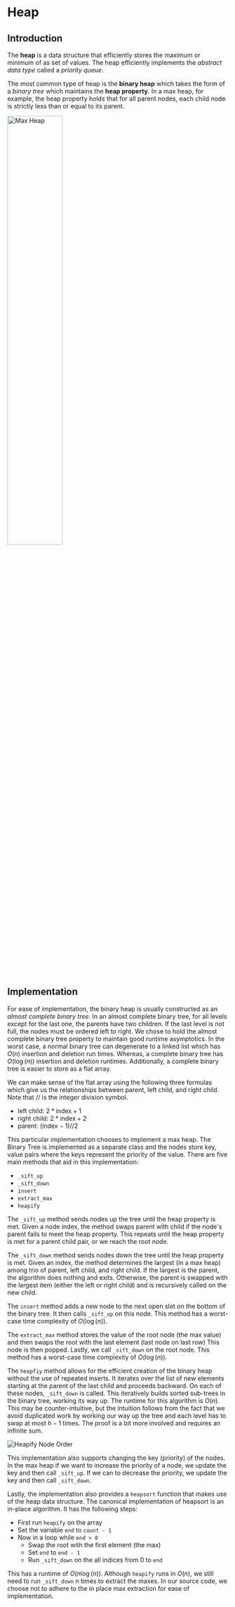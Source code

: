 # Heap

## Introduction

The **heap** is a data structure that efficiently stores the maximum or minimum
of as set of values. The heap efficiently implements the _abstract data type_
called a _priority queue_.

The most common type of heap is the **binary heap** which takes the form of a
_binary tree_ which maintains the **heap property**. In a max heap, for example,
the heap property holds that for all parent nodes, each child node is strictly
less than or equal to its parent.

<!-- markdownlint-capture -->
<!-- markdownlint-disable -->
<img src="https://upload.wikimedia.org/wikipedia/commons/c/c4/Max-Heap-new.svg" width="50%" alt="Max Heap">
<!-- markdownlint-restore -->

## Implementation

For ease of implementation, the binary heap is usually constructed as an _almost
complete binary tree_. In an almost complete binary tree, for all levels except
for the last one, the parents have two children. If the last level is not full,
the nodes must be ordered left to right. We chose to hold the almost complete
binary tree property to maintain good runtime asymptotics. In the worst case,
a normal binary tree can degenerate to a linked list which has $O(n)$ insertion
and deletion run times. Whereas, a complete binary tree has $O(\log(n))$
insertion and deletion runtimes. Additionally, a complete binary tree is easier
to store as a flat array.

We can make sense of the flat array using the following three formulas which
give us the relationships between parent, left child, and right child. Note that
// is the integer division symbol.

* left child: $2 * \textrm{index} + 1$
* right child: $2 * \textrm{index} + 2$
* parent: $(\textrm{index} - 1) // 2$

This particular implementation chooses to implement a max heap. The Binary Tree
is implemented as a separate class and the nodes store key, value pairs where
the keys represent the priority of the value. There are five main methods that
aid in this implementation:

* `_sift_up`
* `_sift_down`
* `insert`
* `extract_max`
* `heapify`

The `_sift_up` method sends nodes up the tree until the heap property is met.
Given a node index, the method swaps parent with child if the node's parent
fails to meet the heap property. This repeats until the heap property is met
for a parent child pair, or we reach the root node.

The `_sift_down` method sends nodes down the tree until the heap property is met.
Given an index, the method determines the largest (in a max heap) among trio of
parent, left child, and right child. If the largest is the parent, the algorithm
does nothing and exits. Otherwise, the parent is swapped with the largest item
(either the left or right child) and is recursively called on the new child.

The `insert` method adds a new node to the next open slot on the bottom of the
binary tree. It then calls `_sift_up` on this node. This method has a worst-case
time complexity of $O(\log(n))$.

The `extract_max` method stores the value of the root node (the max value) and
then swaps the root with the last element (last node on last row) This node is
then popped. Lastly, we call `_sift_down` on the root node. This method has a
worst-case time complexity of $O(\log(n))$.

The `heapfiy` method allows for the efficient creation of the binary heap
without the use of repeated inserts. It iterates over the list of new elements
starting at the parent of the last child and proceeds backward. On each of
these nodes, `_sift_down` is called. This iteratively builds sorted sub-trees
in the binary tree, working its way up. The runtime for this algorithm is
$O(n)$. This may be counter-intuitive, but the intuition follows from the fact
that we avoid duplicated work by working our way up the tree and each level has
to swap at most $h-1$ times. The proof is a bit more involved and requires an
infinite sum.

![Heapify Node Order](https://i.imgur.com/Oz3PlVY.png)

This implementation also supports changing the key (priority) of the nodes. In
the max heap if we want to increase the priority of a node, we update the key
and then call `_sift_up`. If we can to decrease the priority, we update the key
and then call `_sift_down`.

Lastly, the implementation also provides a `heapsort` function that makes use of
the heap data structure. The canonical implementation of heapsort is an in-place
algorithm. It has the following steps:

* First run `heapify` on the array
* Set the variable `end` to `count - 1`
* Now in a loop while `end > 0`
  * Swap the root with the first element (the max)
  * Set `end` to `end - 1`
  * Run `_sift_down` on the all indices from 0 to `end`

This has a runtime of $O(n \log(n))$. Although `heapify` runs in $O(n)$, we
still need to run `_sift_down` $n$ times to extract the maxes. In our source
code, we choose not to adhere to the in place max extraction for ease of
implementation.
